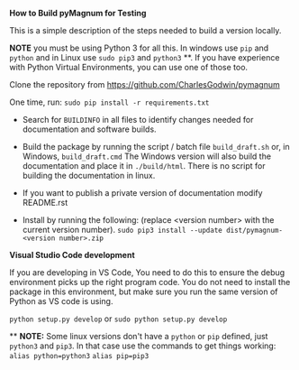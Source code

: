 __How to Build pyMagnum for Testing__

This is a simple description of the steps needed to build a version locally.

**NOTE** you must be using Python 3 for all this. In windows use `pip` and `python` and in Linux use `sudo pip3` and `python3` **. If you have experience with Python Virtual Environments, you can use one of those too.

Clone the repository from https://github.com/CharlesGodwin/pymagnum

One time, run:
`sudo pip install -r requirements.txt`

- Search for `BUILDINFO` in all files to identify changes needed for documentation and software builds.

- Build the package by running the script / batch file `build_draft.sh` or, in Windows, `build_draft.cmd`
  The Windows version will also build the documentation and place it in `./build/html`. There is no script for building the documentation in linux.
- If you want to publish a private version of documentation modify README.rst
- Install by running the following:  (replace \<version number\> with the current version number).
`sudo pip3 install --update dist/pymagnum-<version number>.zip`

__Visual Studio Code development__

If you are developing in VS Code, You need to do this to ensure the debug environment picks up the right program code. You do not need to install the package in this environment, but make sure you run the same version of Python as VS code is using.

`python setup.py develop` or
`sudo python setup.py develop`

** __NOTE:__ Some linux versions don't have a `python` or `pip` defined, just `python3` and `pip3`. In that case use the commands to get things working:
`alias python=python3`
`alias pip=pip3`
